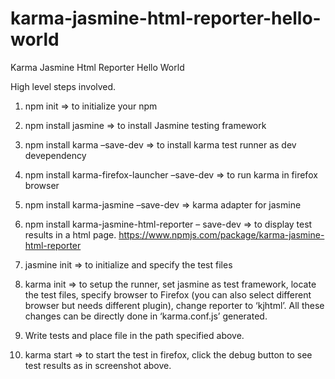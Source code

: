 # karma-jasmine-html-reporter-hello-world
Karma Jasmine Html Reporter Hello World

High level steps involved.

1) npm init  => to initialize your npm

2) npm install jasmine => to install Jasmine testing framework

3) npm install karma –save-dev => to install karma test runner as dev devependency

4) npm install karma-firefox-launcher –save-dev => to run karma in firefox browser

5) npm install karma-jasmine –save-dev => karma adapter for jasmine 

6) npm install karma-jasmine-html-reporter – save-dev => to display test results in a html page. https://www.npmjs.com/package/karma-jasmine-html-reporter

7) jasmine init => to initialize and specify the test files

8) karma init => to setup the runner, set jasmine as test framework, locate the test files, specify browser to Firefox (you can also select different browser but needs different plugin), change reporter to ‘kjhtml’. All these changes can be directly done in ‘karma.conf.js’ generated.

9) Write tests and place file in the path specified above.

10) karma start => to start the test in firefox, click the debug button to see test results as in screenshot above.
